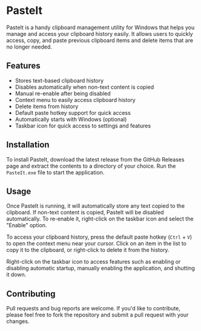 # PasteIt

PasteIt is a handy clipboard management utility for Windows that helps you manage and access your clipboard history easily. It allows users to quickly access, copy, and paste previous clipboard items and delete items that are no longer needed.

## Features

- Stores text-based clipboard history
- Disables automatically when non-text content is copied
- Manual re-enable after being disabled
- Context menu to easily access clipboard history
- Delete items from history
- Default paste hotkey support for quick access
- Automatically starts with Windows (optional)
- Taskbar icon for quick access to settings and features

## Installation

To install PasteIt, download the latest release from the GitHub Releases page and extract the contents to a directory of your choice. Run the `PasteIt.exe` file to start the application.

## Usage

Once PasteIt is running, it will automatically store any text copied to the clipboard. If non-text content is copied, PasteIt will be disabled automatically. To re-enable it, right-click on the taskbar icon and select the "Enable" option.

To access your clipboard history, press the default paste hotkey (`Ctrl` + `V`) to open the context menu near your cursor. Click on an item in the list to copy it to the clipboard, or right-click to delete it from the history.

Right-click on the taskbar icon to access features such as enabling or disabling automatic startup, manually enabling the application, and shutting it down.

## Contributing

Pull requests and bug reports are welcome. If you'd like to contribute, please feel free to fork the repository and submit a pull request with your changes.

